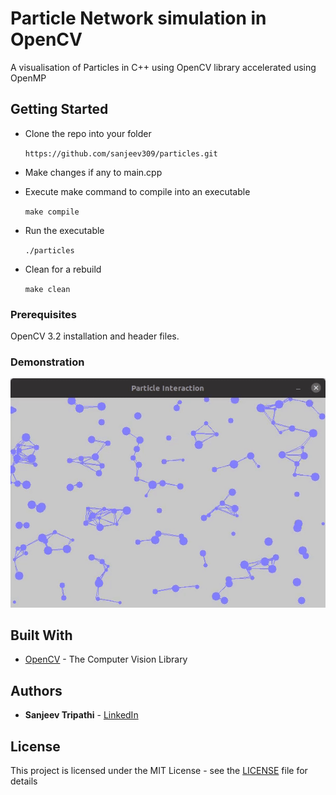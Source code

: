 
# Particle Network simulation in OpenCV

A visualisation of Particles in C++ using OpenCV library accelerated using OpenMP

## Getting Started

- Clone the repo into your folder

    `https://github.com/sanjeev309/particles.git`

- Make changes if any to main.cpp
- Execute make command to compile into an executable

    `make compile`

- Run the executable

    `./particles`

- Clean for a rebuild

    `make clean`

### Prerequisites

OpenCV 3.2 installation and header files.


### Demonstration

![preview](assets/particles.gif)


## Built With

* [OpenCV](https://github.com/opencv/opencv/releases/tag/3.2.0) - The Computer Vision Library


## Authors

* **Sanjeev Tripathi** - [LinkedIn](https://www.linkedin.com/in/sanjeev309/)


## License

This project is licensed under the MIT License - see the [LICENSE](https://github.com/sanjeev309/n-body-opencv/blob/master/LICENSE) file for details

